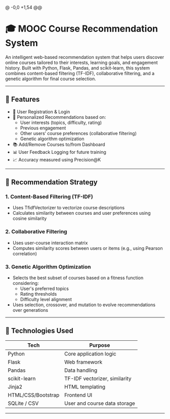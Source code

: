 @ -0,0 +1,54 @@
# 🎓 MOOC Course Recommendation System

An intelligent web-based recommendation system that helps users discover online courses tailored to their interests, learning goals, and engagement history. Built with Python, Flask, Pandas, and scikit-learn, this system combines content-based filtering (TF-IDF), collaborative filtering, and a genetic algorithm for final course selection.

---

## 📌 Features

- 🔐 User Registration & Login
- 🎯 Personalized Recommendations based on:
  - User interests (topics, difficulty, rating)
  - Previous engagement
  - Other users’ course preferences (collaborative filtering)
  - Genetic algorithm optimization
- 📚 Add/Remove Courses to/from Dashboard
- 📊 User Feedback Logging for future training
- 📈 Accuracy measured using Precision@K

---

## 🧠 Recommendation Strategy

### 1. Content-Based Filtering (TF-IDF)
- Uses TfidfVectorizer to vectorize course descriptions
- Calculates similarity between courses and user preferences using cosine similarity

### 2. Collaborative Filtering
- Uses user-course interaction matrix
- Computes similarity scores between users or items (e.g., using Pearson correlation)

### 3. Genetic Algorithm Optimization
- Selects the best subset of courses based on a fitness function considering:
  - User's preferred topics
  - Rating thresholds
  - Difficulty level alignment
- Uses selection, crossover, and mutation to evolve recommendations over generations

---

## 🚀 Technologies Used

| Tech            | Purpose                           |
|-----------------|-----------------------------------|
| Python          | Core application logic            |
| Flask           | Web framework                     |
| Pandas          | Data handling                     |
| scikit-learn    | TF-IDF vectorizer, similarity     |
| Jinja2          | HTML templating                   |
| HTML/CSS/Bootstrap | Frontend UI                    |
| SQLite / CSV    | User and course data storage      |

---

